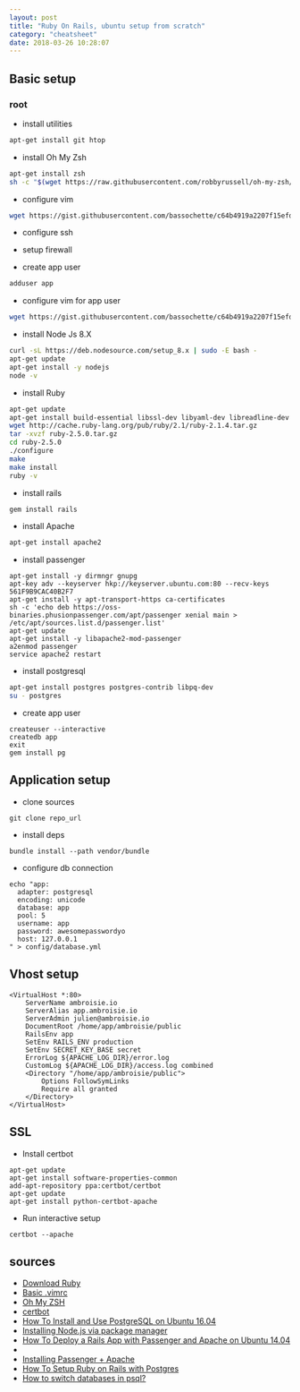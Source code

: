 ```yaml
---
layout: post
title: "Ruby On Rails, ubuntu setup from scratch"
category: "cheatsheet"
date: 2018-03-26 10:28:07
---
```


## Basic setup

### root
- install utilities

```bash
apt-get install git htop
```

- install Oh My Zsh

```bash
apt-get install zsh
sh -c "$(wget https://raw.githubusercontent.com/robbyrussell/oh-my-zsh/master/tools/install.sh -O -)"
```

- configure vim

```zsh
wget https://gist.githubusercontent.com/bassochette/c64b4919a2207f15efd7d4dce04490d0/raw/143f0ce01a96c513e87565fcdddc61017c107d41/.vimrc
```

- configure ssh
- setup firewall

- create app user

```zsh
adduser app
```

- configure vim for app user

```zsh
wget https://gist.githubusercontent.com/bassochette/c64b4919a2207f15efd7d4dce04490d0/raw/143f0ce01a96c513e87565fcdddc61017c107d41/.vimrc
```

- install Node Js 8.X

```zsh
curl -sL https://deb.nodesource.com/setup_8.x | sudo -E bash -
apt-get update
apt-get install -y nodejs
node -v
```

- install Ruby

```zsh
apt-get update
apt-get install build-essential libssl-dev libyaml-dev libreadline-dev openssl curl git-core zlib1g-dev bison libxml2-dev libxslt1-dev libcurl4-openssl-dev libsqlite3-dev sqlite3
wget http://cache.ruby-lang.org/pub/ruby/2.1/ruby-2.1.4.tar.gz
tar -xvzf ruby-2.5.0.tar.gz
cd ruby-2.5.0
./configure
make
make install
ruby -v
```

- install rails

```zsh
gem install rails
```

- install Apache

```zsh
apt-get install apache2
```

- install passenger

```
apt-get install -y dirmngr gnupg
apt-key adv --keyserver hkp://keyserver.ubuntu.com:80 --recv-keys 561F9B9CAC40B2F7
apt-get install -y apt-transport-https ca-certificates
sh -c 'echo deb https://oss-binaries.phusionpassenger.com/apt/passenger xenial main > /etc/apt/sources.list.d/passenger.list'
apt-get update
apt-get install -y libapache2-mod-passenger
a2enmod passenger
service apache2 restart
```

- install postgresql

```zsh
apt-get install postgres postgres-contrib libpq-dev
su - postgres
```

- create app user

```
createuser --interactive
createdb app
exit
gem install pg
```

## Application setup

- clone sources

```
git clone repo_url
```

- install deps

```
bundle install --path vendor/bundle
```

- configure db connection

```
echo "app:
  adapter: postgresql
  encoding: unicode
  database: app
  pool: 5
  username: app
  password: awesomepasswordyo
  host: 127.0.0.1
" > config/database.yml

```

## Vhost setup

```
<VirtualHost *:80>
    ServerName ambroisie.io
    ServerAlias app.ambroisie.io
    ServerAdmin julien@ambroisie.io
    DocumentRoot /home/app/ambroisie/public
    RailsEnv app
    SetEnv RAILS_ENV production
    SetEnv SECRET_KEY_BASE secret
    ErrorLog ${APACHE_LOG_DIR}/error.log
    CustomLog ${APACHE_LOG_DIR}/access.log combined
    <Directory "/home/app/ambroisie/public">
        Options FollowSymLinks
        Require all granted
    </Directory>
</VirtualHost>
```

## SSL

- Install certbot

```
apt-get update
apt-get install software-properties-common
add-apt-repository ppa:certbot/certbot
apt-get update
apt-get install python-certbot-apache
```

- Run interactive setup

```
certbot --apache
```


## sources
- [Download Ruby](https://www.ruby-lang.org/en/downloads/)
- [Basic .vimrc](https://gist.github.com/bassochette/c64b4919a2207f15efd7d4dce04490d0)
- [Oh My ZSH](https://github.com/robbyrussell/oh-my-zsh)
- [certbot](https://certbot.eff.org/lets-encrypt/ubuntuxenial-apache)
- [How To Install and Use PostgreSQL on Ubuntu 16.04](https://www.digitalocean.com/community/tutorials/how-to-install-and-use-postgresql-on-ubuntu-16-04)
- [Installing Node.js via package manager](https://nodejs.org/en/download/package-manager/)
- [How To Deploy a Rails App with Passenger and Apache on Ubuntu 14.04](https://www.digitalocean.com/community/tutorials/how-to-deploy-a-rails-app-with-passenger-and-apache-on-ubuntu-14-04)
- [](https://www.digitalocean.com/community/tutorials/how-to-set-up-let-s-encrypt-certificates-for-multiple-apache-virtual-hosts-on-ubuntu-14-04)
- [Installing Passenger + Apache](https://www.phusionpassenger.com/library/install/apache/install/oss/xenial/)
- [How To Setup Ruby on Rails with Postgres](https://www.digitalocean.com/community/tutorials/how-to-setup-ruby-on-rails-with-postgres)
- [How to switch databases in psql?
](https://stackoverflow.com/questions/3949876/how-to-switch-databases-in-psql?utm_medium=organic&utm_source=google_rich_qa&utm_campaign=google_rich_qa)
